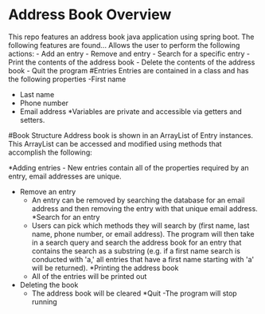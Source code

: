 # Address Book Overview
This repo features an address book java application using spring boot.
The following features are found...
 Allows the user to perform the following actions:
	 - Add an entry
	 - Remove and entry
	 - Search for a specific entry
	 - Print the contents of the address book
	 - Delete the contents of the address book
	 - Quit the program
   #Entries
   Entries are contained in a class and has the following properties
  -First name
 - Last name
 - Phone number
 - Email address
 *Variables are private and accessible via getters and setters.
 
 #Book Structure 
 Address book is shown in an ArrayList of Entry instances. This ArrayList can be accessed and modified using methods that accomplish the following:

 *Adding entries
	 - New entries contain all of the properties required by an entry, email addresses are unique.
 - Remove an entry
	 - An entry can be removed by searching the database for an email address and then removing the entry with that unique email address.
 *Search for an entry
	 - Users can pick which methods they will search by (first name, last name, phone number, or email address). The program will then take in a search query and search the address book for an entry that contains the search as a substring (e.g. if a first name search is conducted with 'a,' all entries that have a first name starting with 'a' will be returned).
 *Printing the address book
	 - All of the entries will be printed out
 - Deleting the book
	 - The address book will be cleared
 *Quit
 -The program will stop running

